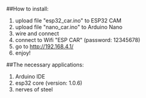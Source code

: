 ##How to install:

1. upload file "esp32_car.ino" to ESP32 CAM
2. upload file "nano_car.ino" to Arduino Nano
3. wire and connect
4. connect to Wifi "ESP CAR" (password: 12345678)
5. go to http://192.168.4.1/
6. enjoy!

##The necessary applications:

1. Arduino IDE
2. esp32 core (version: 1.0.6)
3. nerves of steel
